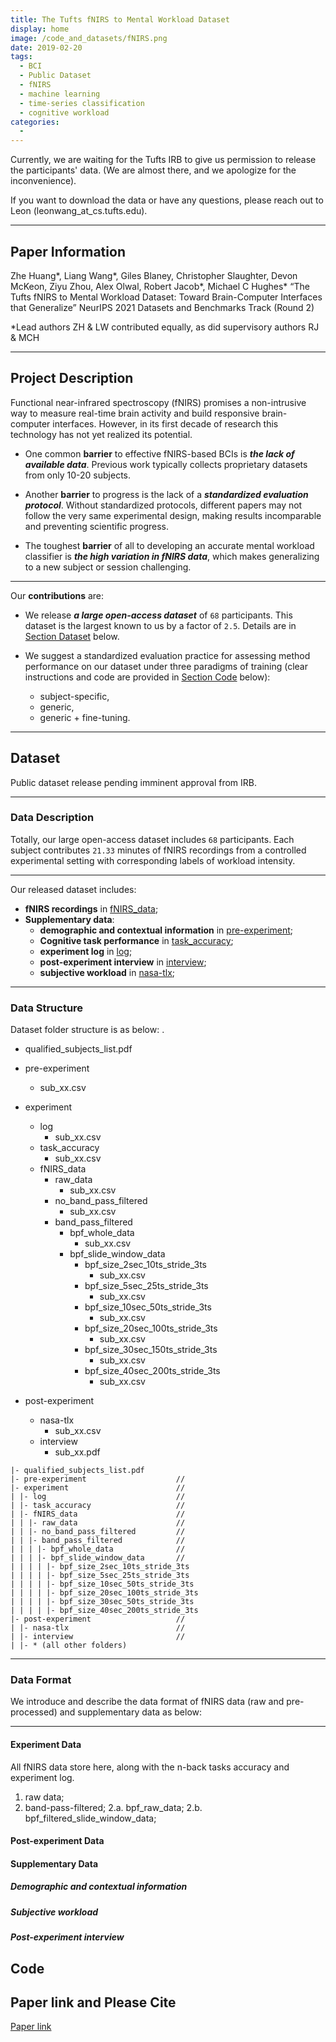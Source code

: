 ```yaml
---
title: The Tufts fNIRS to Mental Workload Dataset
display: home
image: /code_and_datasets/fNIRS.png
date: 2019-02-20
tags: 
  - BCI
  - Public Dataset
  - fNIRS
  - machine learning
  - time-series classification
  - cognitive workload
categories:
  - 
--- 
```


Currently, we are waiting for the Tufts IRB to give us permission to release the participants' data. (We are almost there, and we apologize for the inconvenience).

If you want to download the data or have any questions, please reach out to Leon (leonwang_at_cs.tufts.edu).

*****
## Paper Information

Zhe Huang*, Liang Wang*, Giles Blaney, Christopher Slaughter, Devon McKeon, Ziyu Zhou, Alex Olwal, Robert Jacob*, Michael C Hughes*
 “The Tufts fNIRS to Mental Workload Dataset: Toward Brain-Computer Interfaces that Generalize” NeurIPS 2021 Datasets and Benchmarks Track (Round 2)

*Lead authors ZH \& LW contributed equally, as did supervisory authors RJ \& MCH

*****
## Project Description

Functional near-infrared spectroscopy (fNIRS) promises a non-intrusive way to measure real-time brain activity and build responsive brain-computer interfaces. However, in its first decade of research this technology has not yet realized its potential. 

* One common **barrier** to effective fNIRS-based BCIs is **_the lack of available data_**. Previous work typically collects proprietary datasets from only 10-20 subjects.

* Another **barrier** to progress is the lack of a **_standardized evaluation protocol_**. Without standardized protocols, different papers may not follow the very same experimental design, making results incomparable and preventing scientific progress.

* The toughest **barrier** of all to developing an accurate mental workload classifier is **_the high variation in fNIRS data_**, which makes generalizing to a new subject or session challenging.

*****
Our **contributions** are:

* We release **_a large open-access dataset_** of `68` participants. This dataset is the largest known to us by a factor of `2.5`. Details are in [Section Dataset]() below.

* We suggest a standardized evaluation practice for assessing method performance on our dataset under three paradigms of training (clear instructions and code are provided in [Section Code]() below): 
  * subject-specific, 
  * generic, 
  * generic + fine-tuning.

*****
## Dataset

Public dataset release pending imminent approval from IRB.
<!-- [Here is the link to download the dataset](https://tufts.box.com/s/x7gp7cz2xq4l8a4wluprhuwb5zgce6dg) -->

*****
### Data Description

Totally, our large open-access dataset includes `68` participants. Each subject contributes `21.33` minutes of fNIRS recordings from a controlled experimental setting with corresponding labels of workload intensity.

*****
Our released dataset includes:
* **fNIRS recordings** in [fNIRS_data]();
* **Supplementary data**:
    * **demographic and contextual information** in [pre-experiment]();
    * **Cognitive task performance** in [task_accuracy]();
    * **experiment log** in [log]();
    * **post-experiment interview** in [interview]();
    * **subjective workload** in [nasa-tlx]();

*****
### Data Structure

Dataset folder structure is as below:
.
  - qualified_subjects_list.pdf
  - pre-experiment
      - sub_xx.csv
  - experiment
    - log
      - sub_xx.csv
    - task_accuracy
      - sub_xx.csv
    - fNIRS_data
        - raw_data
          - sub_xx.csv
        - no_band_pass_filtered
          - sub_xx.csv
        - band_pass_filtered
          - bpf_whole_data
            - sub_xx.csv
          - bpf_slide_window_data
            - bpf_size_2sec_10ts_stride_3ts
              - sub_xx.csv
            - bpf_size_5sec_25ts_stride_3ts
              - sub_xx.csv
            - bpf_size_10sec_50ts_stride_3ts
              - sub_xx.csv
            - bpf_size_20sec_100ts_stride_3ts
              - sub_xx.csv
            - bpf_size_30sec_150ts_stride_3ts
              - sub_xx.csv
            - bpf_size_40sec_200ts_stride_3ts
              - sub_xx.csv
  
  - post-experiment
      - nasa-tlx
        - sub_xx.csv
      - interview
        - sub_xx.pdf
```
|- qualified_subjects_list.pdf            
|- pre-experiment                    //
|- experiment                        //
| |- log                             //
| |- task_accuracy                   //
| |- fNIRS_data                      //
| | |- raw_data                      //
| | |- no_band_pass_filtered         //
| | |- band_pass_filtered            //
| | | |- bpf_whole_data              //
| | | |- bpf_slide_window_data       //
| | | | |- bpf_size_2sec_10ts_stride_3ts
| | | | |- bpf_size_5sec_25ts_stride_3ts
| | | | |- bpf_size_10sec_50ts_stride_3ts
| | | | |- bpf_size_20sec_100ts_stride_3ts
| | | | |- bpf_size_30sec_50ts_stride_3ts
| | | | |- bpf_size_40sec_200ts_stride_3ts
|- post-experiment                   //
| |- nasa-tlx                        //
| |- interview                       //
| |- * (all other folders)  
```


*****
### Data Format

We introduce and describe the data format of fNIRS data (raw and pre-processed) and supplementary data as below:

*****
#### Experiment Data
All fNIRS data store here, along with the n-back tasks accuracy and experiment log.
1. raw data;
2. band-pass-filtered;
  2.a. bpf_raw_data;
  2.b. bpf_filtered_slide_window_data;

#### Post-experiment Data


#### Supplementary Data
##### Demographic and contextual information
##### Subjective workload
##### Post-experiment interview


## Code

## Paper link and Please Cite
[Paper link](https://openreview.net/forum?id=QzNHE7QHhut)
